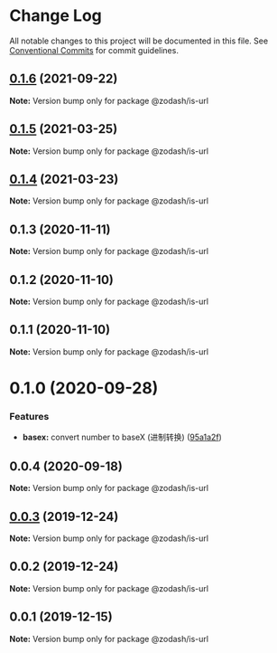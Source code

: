 # Change Log

All notable changes to this project will be documented in this file.
See [Conventional Commits](https://conventionalcommits.org) for commit guidelines.

## [0.1.6](https://github.com/zcorky/zodash/compare/@zodash/is-url@0.1.5...@zodash/is-url@0.1.6) (2021-09-22)

**Note:** Version bump only for package @zodash/is-url





## [0.1.5](https://github.com/zcorky/zodash/compare/@zodash/is-url@0.1.4...@zodash/is-url@0.1.5) (2021-03-25)

**Note:** Version bump only for package @zodash/is-url





## [0.1.4](https://github.com/zcorky/zodash/compare/@zodash/is-url@0.1.3...@zodash/is-url@0.1.4) (2021-03-23)

**Note:** Version bump only for package @zodash/is-url





## 0.1.3 (2020-11-11)

**Note:** Version bump only for package @zodash/is-url





## 0.1.2 (2020-11-10)

**Note:** Version bump only for package @zodash/is-url





## 0.1.1 (2020-11-10)

**Note:** Version bump only for package @zodash/is-url





# 0.1.0 (2020-09-28)


### Features

* **basex:** convert number to baseX (进制转换) ([95a1a2f](https://github.com/zcorky/zodash/commit/95a1a2f361d73de5caa3b8e297c1643e97e40983))





## 0.0.4 (2020-09-18)

**Note:** Version bump only for package @zodash/is-url





## [0.0.3](https://github.com/zcorky/zodash/compare/@zodash/is-url@0.0.2...@zodash/is-url@0.0.3) (2019-12-24)

**Note:** Version bump only for package @zodash/is-url





## 0.0.2 (2019-12-24)

**Note:** Version bump only for package @zodash/is-url





## 0.0.1 (2019-12-15)

**Note:** Version bump only for package @zodash/is-url
